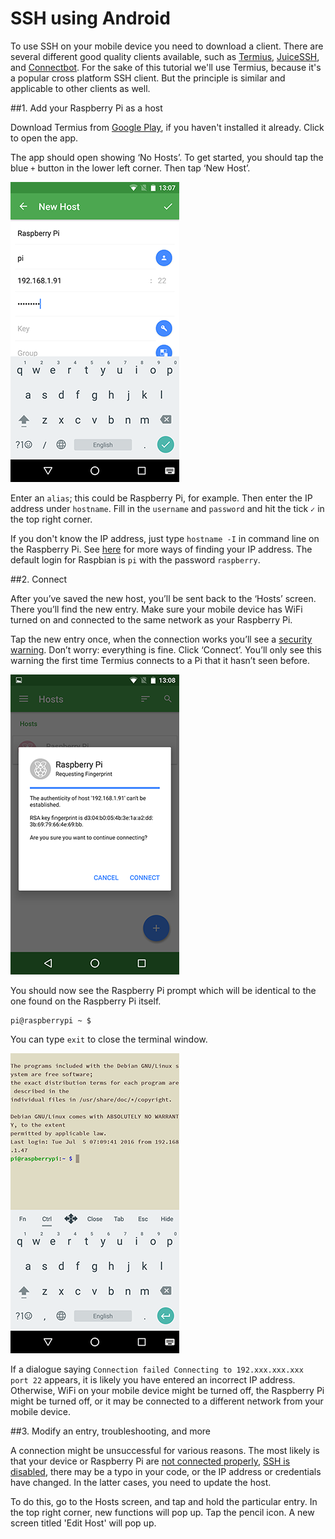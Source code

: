 # SSH using Android

To use SSH on your mobile device you need to download a client. There are several different good quality clients available, such as [Termius](http://www.termius.com), [JuiceSSH](https://juicessh.com/), and [Connectbot](https://connectbot.org/). For the sake of this tutorial we'll use Termius, because it's a popular cross platform SSH client. But the principle is similar and applicable to other clients as well. 


##1. Add your Raspberry Pi as a host

Download Termius from [Google Play](https://play.google.com/store/apps/details?id=com.server.auditor.ssh.client), if you haven't installed it already. Click to open the app.

The app should open showing ‘No Hosts’. To get started, you should tap the blue `+` button in the lower left corner. Then tap ‘New Host’. 

![Termius ‘New Host’ configuration](images/ssh-android-config.png)

Enter an `alias`; this could be Raspberry Pi, for example. Then enter the IP address under `hostname`. Fill in the `username` and `password` and hit the tick `✓` in the top right corner. 

If you don't know the IP address, just type `hostname -I` in command line on the Raspberry Pi. See [here](../ip-address.md) for more ways of finding your IP address. The default login for Raspbian is `pi` with the password `raspberry`.


##2. Connect

After you’ve saved the new host, you’ll be sent back to the ‘Hosts’ screen. There you’ll find the new entry. Make sure your mobile device has WiFi turned on and connected to the same network as your Raspberry Pi.

Tap the new entry once, when the connection works you’ll see a [security warning](http://www.lysium.de/blog/index.php?/archives/186-How-to-get-ssh-server-fingerprint-information.html). Don’t worry: everything is fine. Click ‘Connect’. You’ll only see this warning the first time Termius connects to a Pi that it hasn’t seen before.

![Termius ‘Security warning’](images/ssh-android-warning.png)

You should now see the Raspberry Pi prompt which will be identical to the one found on the Raspberry Pi itself.

```
pi@raspberrypi ~ $
```

You can type `exit` to close the terminal window.

![Termius Terminal](images/ssh-android-window.png)

If a dialogue saying `Connection failed Connecting to 192.xxx.xxx.xxx port 22` appears, it is likely you have entered an incorrect IP address. Otherwise, WiFi on your mobile device might be turned off, the Raspberry Pi might be turned off, or it may be connected to a different network from your mobile device.


##3. Modify an entry, troubleshooting, and more

A connection might be unsuccessful for various reasons. The most likely is that your device or Raspberry Pi are [not connected properly](../../configuration/wireless/wireless-cli.md), [SSH is disabled](../../configuration/raspi-config.md), there may be a typo in your code, or the IP address or credentials have changed. In the latter cases, you need to update the host.

To do this, go to the Hosts screen, and tap and hold the particular entry. In the top right corner, new functions will pop up. Tap the pencil icon. A new screen titled 'Edit Host' will pop up.
